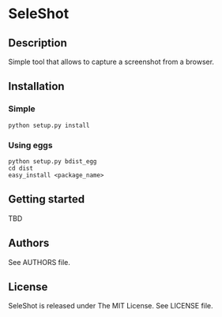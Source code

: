 ﻿SeleShot
========

Description
-----------

Simple tool that allows to capture a screenshot from a browser.

Installation
------------

### Simple

    python setup.py install

### Using eggs

    python setup.py bdist_egg
    cd dist
    easy_install <package_name>

Getting started
---------------

TBD

Authors
-------

See AUTHORS file.

License
-------

SeleShot is released under The MIT License. See LICENSE file.
